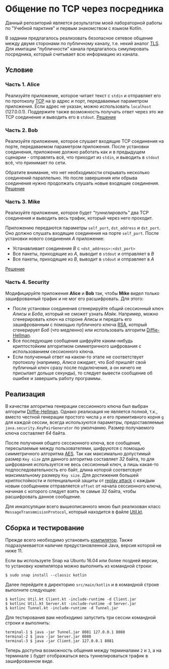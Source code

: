 # Общение по TCP через посредника
Данный репозиторий является результатом моей лабораторной работы по "Учебной парктике" и первым знакомством с языком Kotlin.

В задании предлагалось реализовать безопасное сетевое общение между двумя сторонами по публичному каналу, т.е. некий аналог [TLS](https://en.wikipedia.org/wiki/Transport_Layer_Security). Для имитации “публичности” канала предлагалось симулировать посредника, который считывает всю информацию из канала.

## Условие
### Часть 1. Alice

Реализуйте приложение, которое читает текст с `stdin` и отправляет его по протоколу [TCP](https://ru.wikipedia.org/wiki/Transmission_Control_Protocol) на ip адрес и порт, передаваемые параметром приложения. Если адрес не указан, можно использовать `localhost` (127.0.0.1). Поддержите также возможность получать ответ через это же TCP соединение и выводить его в `stdout`.
[Решение](https://github.com/buyval01/P2P-TCP-Communication/blob/master/src/main/kotlin/Client.kt)
### Часть 2. Bob

Реализуйте приложение, которое слушает входящие TCP соединения на порте, передаваемом параметром приложения. После установки соединения, приложение должно работать как и в предыдущем сценарии - отправлять всё, что приходит из `stdin`, и выводить в `stdout` всё, что принимает по сети.

Обратите внимание, что нет необходимости открывать несколько соединений параллельно. Но после завершения или обрыва соединения нужно продолжать слушать новые входящие соединения.  
[Решение](https://github.com/buyval01/P2P-TCP-Communication/blob/master/src/main/kotlin/Server.kt)
### Часть 3. Mike
Реализуйте приложение, которое будет *“туннелировать”* два TCP соединения и выводить весь трафик, который через него проходит.

Приложению передаются параметры `self_port`, `dst_address` и `dst_port`. Оно должно слушать входящие соединения на порте `self_port`. После установки нового соединения *A* приложение:
- Устанавливает соединение *B* с `<dst_address>:<dst_port>`
- Все пакеты, приходящие из *A*, выводит в `stdout` и отправляет в *B*
- Все пакеты, приходящие из *B*, выводит в `stdout` и отправляет в *A*

[Решение](https://github.com/buyval01/P2P-TCP-Communication/blob/master/src/main/kotlin/Tunnel.kt)
### Часть 4. Security

Модифицируйте приложения **Alice** и **Bob** так, чтобы **Mike** видел только зашифрованный трафик и не мог его расшифровать. Для этого:
- После установки соединения сгенерируйте общий сессионный ключ *Алисы* и *Боба*, который не сможет узнать *Майк*. Например, можно сгенерировать ключ на стороне *Алисы* и передать его зашифрованным с помощью публичного ключа [RSA](https://en.wikipedia.org/wiki/RSA_(cryptosystem)), который сгенерирует *Боб* (что медленно) или использовать алгоритм [Diffie-Hellman](https://en.wikipedia.org/wiki/Diffie%E2%80%93Hellman_key_exchange).
- Все последующие сообщения шифруйте каким-нибудь криптостойким алгоритмом симметричного шифрования с использованием сессионного ключа.
- Если полученный ответ на каком-то этапе не соответствует протоколу (например, *Алиса* ожидает, что *Боб* пришлёт свой публичный ключ сразу после подключения, а он ничего не присылает дольше секунды), то следует вывести сообщение об ошибке и завершить работу программы.

## Реализация
В качестве алгоритма генерации сессионного ключа был выбран алгоритм [Diiffie-Hellman](https://en.wikipedia.org/wiki/Diffie%E2%80%93Hellman_key_exchange). Однако реализация не является полной, т.к., вместо честной генерации простого числа `p` и его примитивного корня `g` для каждой сессии, всегда используются параметры, предоставляемые `java.security.KeyPairGenerator` по умолчанию.
Размер получаемого ключа составляет *64* байта.

После получения общего сессионного ключа, все сообщения, пересылаемые между пользователями, шифруются с помощью симметричного алгоритма [AES](https://en.wikipedia.org/wiki/Advanced_Encryption_Standard). Так как максимально допустимый размер `Key size` для данного алгоритма составляет *32* байта, то для шифрования используется не весь сессионный ключ, а лишь какая-то подпоследовательность его байт, длина которой соответсвует максимальному размеру `Key size`.
Для достижения большей криптостойкости и потенциальной защиты от [replay attack](https://en.wikipedia.org/wiki/Replay_attack) с каждым новым сообщением отправляется `offset` от начала сессионного ключа, начиная с которого следует взять те самые *32* байта, чтобы расшифровать данное сообщение.

Для инкапсуляции всего вышеописанного мною был реализован класс `MessageTransmmisionProtocol`, который находится в файле [Util.kt](https://github.com/buyval01/P2P-TCP-Communication/blob/master/src/main/kotlin/Util.kt).

## Сборка и тестирование
Прежде всего необходимо установить [компилятор](https://github.com/JetBrains/kotlin/releases/tag/v1.4.32). Также подразумевается наличие предустановленной Java, версия которой не ниже 11.

Если вы используете Snap на Ubuntu 16.04 или более поздней версии, то установку компилятора можно выполнить из командной строки:
    
    $ sudo snap install --classic kotlin

Далее перейдите в директорию `src/main/kotlin` и в командной строке выполните следующее:

    $ kotlinc Util.kt Client.kt -include-runtime -d Client.jar
    $ kotlinc Util.kt Server.kt -include-runtime -d Server.jar
    $ kotlinc Tunnel.kt -include-runtime -d Tunnel.jar

Для тестирования вам необходимо запустить три сессии командной строки и выполнить:

    terminal-1 $ java -jar Tunnel.jar 8081 127.0.0.1 8080
    terminal-2 $ java -jar Server.jar 8080
    terminal-3 $ java -jar Client.jar 127.0.0.1 8081

Теперь доступна возможность общения между терминалами `2` и `3`, а на терминале `1` будет отображаться весь туннелироваться трафик в зашифрованном виде. 
